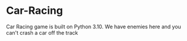 # Car-Racing
Car Racing game is built on Python 3.10. We have enemies here and you can't crash a car off the track
